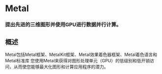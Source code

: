 # Metal
### 提出先进的三维图形并使用GPU进行数据并行计算。
## 概述
Metal包括Metal框架、MetalKit框架、Metal效果着色器框架、Metal着色语言和Metal标准库
您使用Metal来获得对图形处理单元（GPU）的低级别和低开销访问，从而使您能够最大化图形和计算应用程序的潜力。


